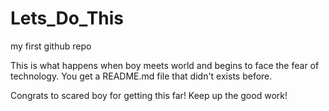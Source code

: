 Lets_Do_This
============

my first github repo

This is what happens when boy meets world and begins to face the fear of technology.
You get a README.md file that didn't exists before.

Congrats to scared boy for getting this far!  Keep up the good work!
